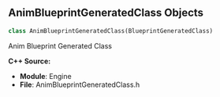 ## AnimBlueprintGeneratedClass Objects

```python
class AnimBlueprintGeneratedClass(BlueprintGeneratedClass)
```

Anim Blueprint Generated Class

**C++ Source:**

- **Module**: Engine
- **File**: AnimBlueprintGeneratedClass.h

<a id="unreal.VimGeneratedClass"></a>